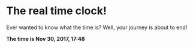 # The real time clock!

Ever wanted to know what the time is? Well, your journey is about to end!

**The time is Nov 30, 2017, 17:48**
